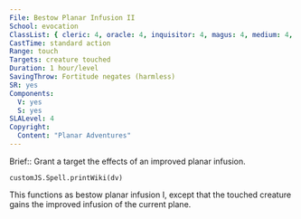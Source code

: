```yaml
---
File: Bestow Planar Infusion II
School: evocation
ClassList: { cleric: 4, oracle: 4, inquisitor: 4, magus: 4, medium: 4, occultist: 4, psychic: 4, sorcerer: 4, wizard: 4, summoner: 4, witch: 4 }
CastTime: standard action
Range: touch
Targets: creature touched
Duration: 1 hour/level
SavingThrow: Fortitude negates (harmless)
SR: yes
Components:
  V: yes
  S: yes
SLALevel: 4
Copyright:
  Content: "Planar Adventures"
---
```

Brief:: Grant a target the effects of an improved planar infusion.

```dataviewjs
customJS.Spell.printWiki(dv)
```

This functions as bestow planar infusion I, except that the touched creature gains the improved infusion of the current plane.
